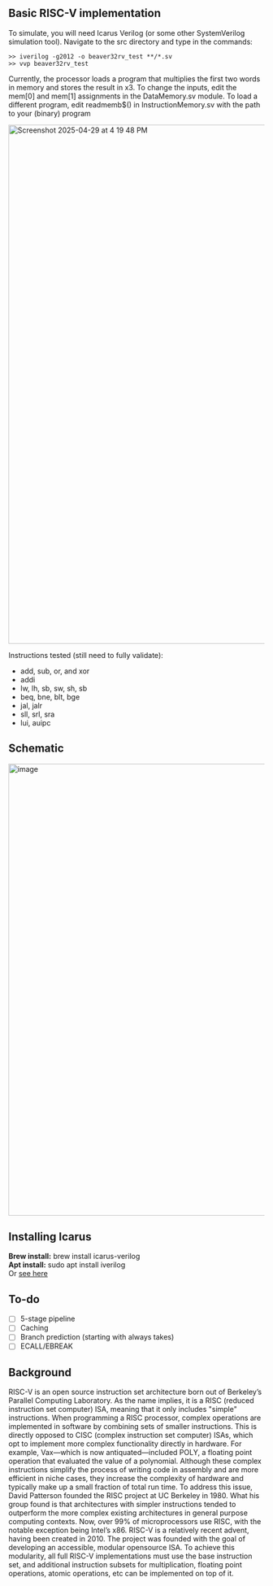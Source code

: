 ## Basic RISC-V implementation

To simulate, you will need Icarus Verilog (or some other SystemVerilog simulation tool). Navigate to the src directory and type in the commands:
```
>> iverilog -g2012 -o beaver32rv_test **/*.sv
>> vvp beaver32rv_test
```
Currently, the processor loads a program that multiplies the first two words in memory and stores the result in x3.
To change the inputs, edit the mem[0] and mem[1] assignments in the DataMemory.sv module. To load a different program, edit readmemb$() in InstructionMemory.sv with the path to your (binary) program

<img width="1021" alt="Screenshot 2025-04-29 at 4 19 48 PM" src="https://github.com/user-attachments/assets/bb11cfa4-34c3-4145-983c-7ade312f42ff" />

Instructions tested (still need to fully validate):
* add, sub, or, and xor
* addi
* lw, lh, sb, sw, sh, sb
* beq, bne, blt, bge
* jal, jalr
* sll, srl, sra
* lui, auipc

## Schematic
<img width="889" alt="image" src="https://github.com/user-attachments/assets/ef01d02a-5dc5-4020-9903-e1a822e36a56" />



## Installing Icarus
**Brew install:** brew install icarus-verilog  
**Apt install:** sudo apt install iverilog   
Or [see here](https://steveicarus.github.io/iverilog/usage/installation.html)    

## To-do
* [ ] 5-stage pipeline
* [ ] Caching
* [ ] Branch prediction (starting with always takes)
* [ ] ECALL/EBREAK

## Background
RISC-V is an open source instruction set architecture born out of Berkeley’s Parallel Computing Laboratory. As the name implies, it is a RISC (reduced instruction set computer) ISA, meaning that it only includes "simple" instructions. When programming a RISC processor, complex operations are implemented in software by combining sets of smaller instructions. This is directly opposed to CISC (complex instruction set computer) ISAs, which opt to implement more complex functionality directly in hardware. For example, Vax—which is now antiquated—included POLY, a floating point operation that evaluated the value of a polynomial. Although these complex instructions simplify the process of writing code in assembly and are more efficient in niche cases, they increase the complexity of hardware and typically make up a small fraction of total run time. To address this issue, David Patterson founded the RISC project at UC Berkeley in 1980. What his group found is that architectures with simpler instructions tended to outperform the more complex existing architectures in general purpose computing contexts. Now, over 99% of microprocessors use RISC, with the notable exception being Intel’s x86. RISC-V is a relatively recent advent, having been created in 2010. The project was founded with the goal of developing an accessible, modular opensource ISA. To achieve this modularity, all full RISC-V implementations must use the base instruction set, and additional instruction subsets for multiplication, floating point operations, atomic operations, etc can be implemented on top of it.


